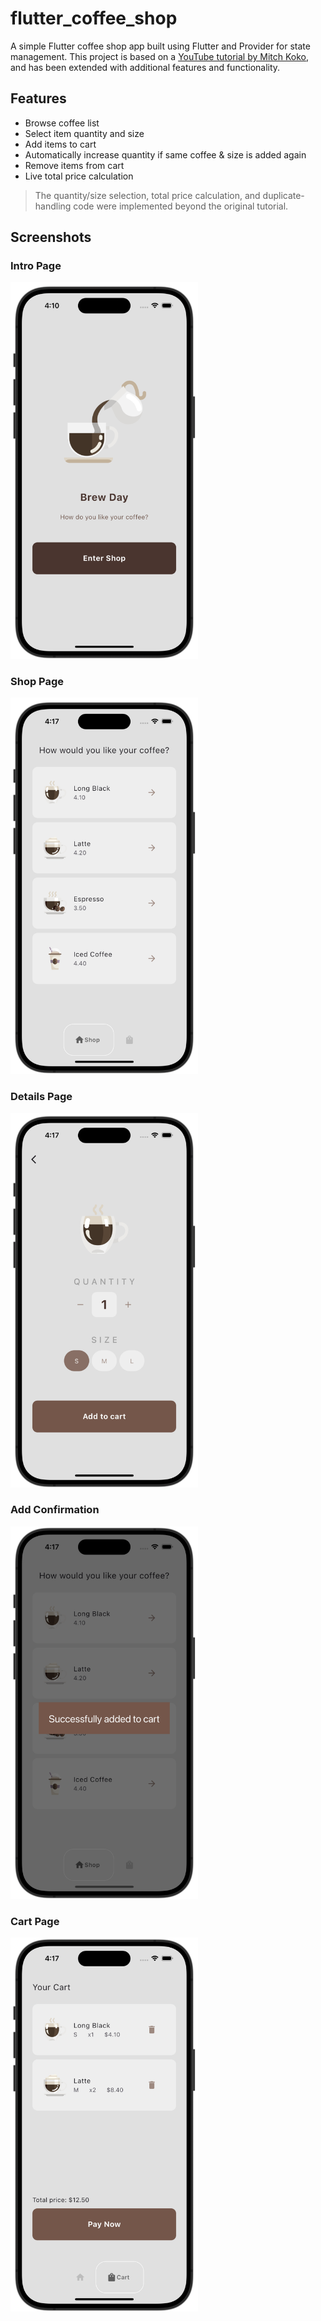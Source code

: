 # flutter_coffee_shop
A simple Flutter coffee shop app built using Flutter and Provider for state management. 
This project is based on a [YouTube tutorial by Mitch Koko](https://www.youtube.com/watch?v=RPvhoghXn54), and has been extended with additional features and functionality.

## Features

- Browse coffee list
- Select item quantity and size
- Add items to cart
- Automatically increase quantity if same coffee & size is added again
- Remove items from cart
- Live total price calculation

> The quantity/size selection, total price calculation, and duplicate-handling code were implemented beyond the original tutorial.


## Screenshots

### Intro Page
<img src="screenshots/intro_page.png" width="300">

### Shop Page
<img src="screenshots/shop_page.png" width="300">

### Details Page
<img src="screenshots/view_details.png" width="300">

### Add Confirmation
<img src="screenshots/add_confirmation.png" width="300">

### Cart Page
<img src="screenshots/cart_page.png" width="300">
